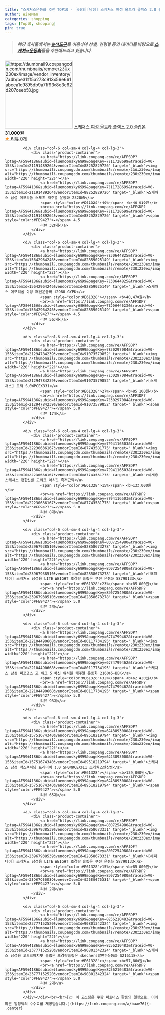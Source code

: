 ```yaml
---
title: "스케쳐스운동화 추천 TOP10 - [60대][남성] 스케쳐스 여성 울트라 플랙스 2.0 슬립온"
author: WiseMan
categories: shopping
tags: [Top10, shopping]
pin: true
---
```


> ##### 해당 게시물에서는 [**분석도구**](https://itemscout.io/)를 이용하여 **성별**, **연령별** 등의 데이터를 바탕으로 [**스케쳐스운동화**](https://link.coupang.com/a/baae76)들을 추천해드리고 있습니다.
<div class="container"><div class="row">
            <div class="col-6 col-sm-4 col-lg-4 col-lg-3">
                <div class="product-container">
                    <a href="https://link.coupang.com/re/AFFSDP?lptag=AF5964186&subid=bluemoonsky6999&pageKey=8310397411&traceid=V0-153&itemId=23979462478&vendorItemId=91000682978" target="_blank"><img src="https://thumbnail9.coupangcdn.com/thumbnails/remote/230x230ex/image/vendor_inventory/7a4b/be31fff5a273c913456e661abcea1c9895db9a7ff93c8e3c62d207ceeb58.jpg" alt="https://thumbnail9.coupangcdn.com/thumbnails/remote/230x230ex/image/vendor_inventory/7a4b/be31fff5a273c913456e661abcea1c9895db9a7ff93c8e3c62d207ceeb58.jpg" width="220" height="220"></a>
                    <a href="https://link.coupang.com/re/AFFSDP?lptag=AF5964186&subid=bluemoonsky6999&pageKey=8310397411&traceid=V0-153&itemId=23979462478&vendorItemId=91000682978" target="_blank">스케쳐스 여성 울트라 플랙스 2.0 슬립온</a>
                    <span style="color:#E61328"></span> <b>31,000원</b>
                    <br><a href="https://link.coupang.com/re/AFFSDP?lptag=AF5964186&subid=bluemoonsky6999&pageKey=8310397411&traceid=V0-153&itemId=23979462478&vendorItemId=91000682978" target="_blank"><span style="color:#FE9427">★</span> 
                    리뷰 0개</a>
                </div>
            </div>
            
            <div class="col-6 col-sm-4 col-lg-4 col-lg-3">
                <div class="product-container">
                    <a href="https://link.coupang.com/re/AFFSDP?lptag=AF5964186&subid=bluemoonsky6999&pageKey=7811728699&traceid=V0-153&itemId=21191489264&vendorItemId=88252829726" target="_blank"><img src="https://thumbnail6.coupangcdn.com/thumbnails/remote/230x230ex/image/vendor_inventory/8bd4/ff0fad186d7734f02018071c6a0889ce8f1aff4e6ba48ae06a6d275b9a27.jpg" alt="https://thumbnail6.coupangcdn.com/thumbnails/remote/230x230ex/image/vendor_inventory/8bd4/ff0fad186d7734f02018071c6a0889ce8f1aff4e6ba48ae06a6d275b9a27.jpg" width="220" height="220"></a>
                    <a href="https://link.coupang.com/re/AFFSDP?lptag=AF5964186&subid=bluemoonsky6999&pageKey=7811728699&traceid=V0-153&itemId=21191489264&vendorItemId=88252829726" target="_blank">스케쳐스 남성 메모리폼 스포츠 캐주얼 운동화 232005</a>
                    <span style="color:#E61328">40%</span> <b>40,910원</b>
                    <br><a href="https://link.coupang.com/re/AFFSDP?lptag=AF5964186&subid=bluemoonsky6999&pageKey=7811728699&traceid=V0-153&itemId=21191489264&vendorItemId=88252829726" target="_blank"><span style="color:#FE9427">★</span> 4.5
                    리뷰 328개</a>
                </div>
            </div>
            
            <div class="col-6 col-sm-4 col-lg-4 col-lg-3">
                <div class="product-container">
                    <a href="https://link.coupang.com/re/AFFSDP?lptag=AF5964186&subid=bluemoonsky6999&pageKey=7830644825&traceid=V0-153&itemId=15642964246&vendorItemId=82859025149" target="_blank"><img src="https://thumbnail7.coupangcdn.com/thumbnails/remote/230x230ex/image/vendor_inventory/8ae2/9846a0695e899f6f77ddbd9e4287309e4ce38861e1803da47a8b3528d787.jpg" alt="https://thumbnail7.coupangcdn.com/thumbnails/remote/230x230ex/image/vendor_inventory/8ae2/9846a0695e899f6f77ddbd9e4287309e4ce38861e1803da47a8b3528d787.jpg" width="220" height="220"></a>
                    <a href="https://link.coupang.com/re/AFFSDP?lptag=AF5964186&subid=bluemoonsky6999&pageKey=7830644825&traceid=V0-153&itemId=15642964246&vendorItemId=82859025149" target="_blank">스케쳐스 메모리폼 여성 패션운동화 12980-GYPK</a>
                    <span style="color:#E61328"></span> <b>40,470원</b>
                    <br><a href="https://link.coupang.com/re/AFFSDP?lptag=AF5964186&subid=bluemoonsky6999&pageKey=7830644825&traceid=V0-153&itemId=15642964246&vendorItemId=82859025149" target="_blank"><span style="color:#FE9427">★</span> 4.5
                    리뷰 563개</a>
                </div>
            </div>
            
            <div class="col-6 col-sm-4 col-lg-4 col-lg-3">
                <div class="product-container">
                    <a href="https://link.coupang.com/re/AFFSDP?lptag=AF5964186&subid=bluemoonsky6999&pageKey=7830297084&traceid=V0-153&itemId=21294784239&vendorItemId=91073579852" target="_blank"><img src="https://thumbnail9.coupangcdn.com/thumbnails/remote/230x230ex/image/vendor_inventory/0a57/2e46528d3e3ba92031b0ff29e03e6a56a2a728c881e5ac0e2db473ccffa4.jpg" alt="https://thumbnail9.coupangcdn.com/thumbnails/remote/230x230ex/image/vendor_inventory/0a57/2e46528d3e3ba92031b0ff29e03e6a56a2a728c881e5ac0e2db473ccffa4.jpg" width="220" height="220"></a>
                    <a href="https://link.coupang.com/re/AFFSDP?lptag=AF5964186&subid=bluemoonsky6999&pageKey=7830297084&traceid=V0-153&itemId=21294784239&vendorItemId=91073579852" target="_blank">[스케쳐스] 트랙 SL0WPCEX331</a>
                    <span style="color:#E61328">27%</span> <b>85,100원</b>
                    <br><a href="https://link.coupang.com/re/AFFSDP?lptag=AF5964186&subid=bluemoonsky6999&pageKey=7830297084&traceid=V0-153&itemId=21294784239&vendorItemId=91073579852" target="_blank"><span style="color:#FE9427">★</span> 5.0
                    리뷰 17개</a>
                </div>
            </div>
            
            <div class="col-6 col-sm-4 col-lg-4 col-lg-3">
                <div class="product-container">
                    <a href="https://link.coupang.com/re/AFFSDP?lptag=AF5964186&subid=bluemoonsky6999&pageKey=7994116503&traceid=V0-153&itemId=22230636167&vendorItemId=87743581775" target="_blank"><img src="https://thumbnail6.coupangcdn.com/thumbnails/remote/230x230ex/image/vendor_inventory/6398/5f49a2a8c9ffae3f6976a068c859c71b6f4939ef7509abb2d7ba79511682.jpg" alt="https://thumbnail6.coupangcdn.com/thumbnails/remote/230x230ex/image/vendor_inventory/6398/5f49a2a8c9ffae3f6976a068c859c71b6f4939ef7509abb2d7ba79511682.jpg" width="220" height="220"></a>
                    <a href="https://link.coupang.com/re/AFFSDP?lptag=AF5964186&subid=bluemoonsky6999&pageKey=7994116503&traceid=V0-153&itemId=22230636167&vendorItemId=87743581775" target="_blank">이재용 스케쳐스 편한신발 고워크 아치핏 족저근막</a>
                    <span style="color:#E61328">15%</span> <b>132,000원</b>
                    <br><a href="https://link.coupang.com/re/AFFSDP?lptag=AF5964186&subid=bluemoonsky6999&pageKey=7994116503&traceid=V0-153&itemId=22230636167&vendorItemId=87743581775" target="_blank"><span style="color:#FE9427">★</span> 5.0
                    리뷰 8개</a>
                </div>
            </div>
            
            <div class="col-6 col-sm-4 col-lg-4 col-lg-3">
                <div class="product-container">
                    <a href="https://link.coupang.com/re/AFFSDP?lptag=AF5964186&subid=bluemoonsky6999&pageKey=8307254980&traceid=V0-153&itemId=23967938510&vendorItemId=82858673278" target="_blank"><img src="https://thumbnail8.coupangcdn.com/thumbnails/remote/230x230ex/image/vendor_inventory/6eb6/d5f5971c92e0b1623a687e84616d7e6f0b198605c9dae7bc8e82a41fae81.png" alt="https://thumbnail8.coupangcdn.com/thumbnails/remote/230x230ex/image/vendor_inventory/6eb6/d5f5971c92e0b1623a687e84616d7e6f0b198605c9dae7bc8e82a41fae81.png" width="220" height="220"></a>
                    <a href="https://link.coupang.com/re/AFFSDP?lptag=AF5964186&subid=bluemoonsky6999&pageKey=8307254980&traceid=V0-153&itemId=23967938510&vendorItemId=82858673278" target="_blank">[해피데이] 스케쳐스 남성용 LITE WEIGHT 초경량 슬립온 쿠션 운동화 S8790133</a>
                    <span style="color:#E61328">23%</span> <b>85,000원</b>
                    <br><a href="https://link.coupang.com/re/AFFSDP?lptag=AF5964186&subid=bluemoonsky6999&pageKey=8307254980&traceid=V0-153&itemId=23967938510&vendorItemId=82858673278" target="_blank"><span style="color:#FE9427">★</span> 5.0
                    리뷰 2개</a>
                </div>
            </div>
            
            <div class="col-6 col-sm-4 col-lg-4 col-lg-3">
                <div class="product-container">
                    <a href="https://link.coupang.com/re/AFFSDP?lptag=AF5964186&subid=bluemoonsky6999&pageKey=6274799462&traceid=V0-153&itemId=22104490668&vendorItemId=80117734195" target="_blank"><img src="https://thumbnail6.coupangcdn.com/thumbnails/remote/230x230ex/image/0820_amir_esrgan_inf80k_batch_4_max3k/2f02/2a504299a44c215a4bc91bc0e6cd0e8ac1de99540c11f0bd19615d866550.jpg" alt="https://thumbnail6.coupangcdn.com/thumbnails/remote/230x230ex/image/0820_amir_esrgan_inf80k_batch_4_max3k/2f02/2a504299a44c215a4bc91bc0e6cd0e8ac1de99540c11f0bd19615d866550.jpg" width="220" height="220"></a>
                    <a href="https://link.coupang.com/re/AFFSDP?lptag=AF5964186&subid=bluemoonsky6999&pageKey=6274799462&traceid=V0-153&itemId=22104490668&vendorItemId=80117734195" target="_blank">스케쳐스 남성 퍼포먼스 고 워크 5 머신 워셔블 캐주얼 운동화 216065-BBK</a>
                    <span style="color:#E61328">32%</span> <b>62,420원</b>
                    <br><a href="https://link.coupang.com/re/AFFSDP?lptag=AF5964186&subid=bluemoonsky6999&pageKey=6274799462&traceid=V0-153&itemId=22104490668&vendorItemId=80117734195" target="_blank"><span style="color:#FE9427">★</span> 5.0
                    리뷰 93개</a>
                </div>
            </div>
            
            <div class="col-6 col-sm-4 col-lg-4 col-lg-3">
                <div class="product-container">
                    <a href="https://link.coupang.com/re/AFFSDP?lptag=AF5964186&subid=bluemoonsky6999&pageKey=6743893000&traceid=V0-153&itemId=15751674340&vendorItemId=89518219794" target="_blank"><img src="https://thumbnail7.coupangcdn.com/thumbnails/remote/230x230ex/image/vendor_inventory/e7e2/d694a88652f3fe3183def0576694dc9340bd1a955063e3439b8328100a5c.jpg" alt="https://thumbnail7.coupangcdn.com/thumbnails/remote/230x230ex/image/vendor_inventory/e7e2/d694a88652f3fe3183def0576694dc9340bd1a955063e3439b8328100a5c.jpg" width="220" height="220"></a>
                    <a href="https://link.coupang.com/re/AFFSDP?lptag=AF5964186&subid=bluemoonsky6999&pageKey=6743893000&traceid=V0-153&itemId=15751674340&vendorItemId=89518219794" target="_blank">스케쳐스 남성 맥스쿠셔닝 프리미어 2.0 SP0MRCEX011 스케쳐스안산점</a>
                    <span style="color:#E61328"></span> <b>139,000원</b>
                    <br><a href="https://link.coupang.com/re/AFFSDP?lptag=AF5964186&subid=bluemoonsky6999&pageKey=6743893000&traceid=V0-153&itemId=15751674340&vendorItemId=89518219794" target="_blank"><span style="color:#FE9427">★</span> 5.0
                    리뷰 65개</a>
                </div>
            </div>
            
            <div class="col-6 col-sm-4 col-lg-4 col-lg-3">
                <div class="product-container">
                    <a href="https://link.coupang.com/re/AFFSDP?lptag=AF5964186&subid=bluemoonsky6999&pageKey=8307254980&traceid=V0-153&itemId=23967938539&vendorItemId=82858673331" target="_blank"><img src="https://thumbnail9.coupangcdn.com/thumbnails/remote/230x230ex/image/vendor_inventory/d2f8/a67a50b14a64abd4ab64cbe6b9a77fd3604ece141363d5d60f99f9ebd22e.png" alt="https://thumbnail9.coupangcdn.com/thumbnails/remote/230x230ex/image/vendor_inventory/d2f8/a67a50b14a64abd4ab64cbe6b9a77fd3604ece141363d5d60f99f9ebd22e.png" width="220" height="220"></a>
                    <a href="https://link.coupang.com/re/AFFSDP?lptag=AF5964186&subid=bluemoonsky6999&pageKey=8307254980&traceid=V0-153&itemId=23967938539&vendorItemId=82858673331" target="_blank">[해피데이] 스케쳐스 남성용 LITE WEIGHT 초경량 슬립온 쿠션 운동화 S8790133</a>
                    <span style="color:#E61328">15%</span> <b>85,000원</b>
                    <br><a href="https://link.coupang.com/re/AFFSDP?lptag=AF5964186&subid=bluemoonsky6999&pageKey=8307254980&traceid=V0-153&itemId=23967938539&vendorItemId=82858673331" target="_blank"><span style="color:#FE9427">★</span> 5.0
                    리뷰 2개</a>
                </div>
            </div>
            
            <div class="col-6 col-sm-4 col-lg-4 col-lg-3">
                <div class="product-container">
                    <a href="https://link.coupang.com/re/AFFSDP?lptag=AF5964186&subid=bluemoonsky6999&pageKey=8256210483&traceid=V0-153&itemId=23777152520&vendorItemId=90801342324" target="_blank"><img src="https://thumbnail8.coupangcdn.com/thumbnails/remote/230x230ex/image/vendor_inventory/37c8/b6d0fcd66538dc7c8c6c3ab7653da601c4e10ecb180f80a0a32cb151a8fb.png" alt="https://thumbnail8.coupangcdn.com/thumbnails/remote/230x230ex/image/vendor_inventory/37c8/b6d0fcd66538dc7c8c6c3ab7653da601c4e10ecb180f80a0a32cb151a8fb.png" width="220" height="220"></a>
                    <a href="https://link.coupang.com/re/AFFSDP?lptag=AF5964186&subid=bluemoonsky6999&pageKey=8256210483&traceid=V0-153&itemId=23777152520&vendorItemId=90801342324" target="_blank">스케쳐스 남성용 고워크아치핏 슬립온 초경량슬립온 skechers발편한운동화 S216118</a>
                    <span style="color:#E61328"></span> <b>57,800원</b>
                    <br><a href="https://link.coupang.com/re/AFFSDP?lptag=AF5964186&subid=bluemoonsky6999&pageKey=8256210483&traceid=V0-153&itemId=23777152520&vendorItemId=90801342324" target="_blank"><span style="color:#FE9427">★</span> 5.0
                    리뷰 2개</a>
                </div>
            </div>
            </div></div><br><br>[👉 이 포스팅은 쿠팡 파트너스 활동의 일환으로, 이에 따른 일정액의 수수료를 제공받습니다.](https://link.coupang.com/a/baae76){: .center}